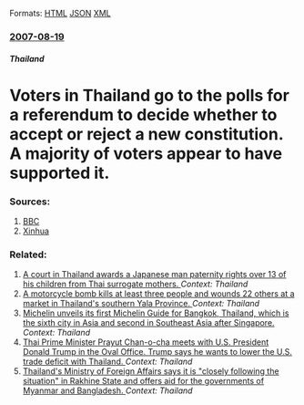 
Formats: [HTML](/news/2007/08/19/voters-in-thailand-go-to-the-polls-for-a-referendum-to-decide-whether-to-accept-or-reject-a-new-constitution-a-majority-of-voters-appear-t.html)  [JSON](/news/2007/08/19/voters-in-thailand-go-to-the-polls-for-a-referendum-to-decide-whether-to-accept-or-reject-a-new-constitution-a-majority-of-voters-appear-t.json)  [XML](/news/2007/08/19/voters-in-thailand-go-to-the-polls-for-a-referendum-to-decide-whether-to-accept-or-reject-a-new-constitution-a-majority-of-voters-appear-t.xml)  

### [2007-08-19](/news/2007/08/19/index.md)

##### Thailand
#  Voters in Thailand go to the polls for a referendum to decide whether to accept or reject a new constitution. A majority of voters appear to have supported it.




### Sources:

1. [BBC](http://news.bbc.co.uk/2/hi/asia-pacific/6953456.stm)
2. [Xinhua](http://news.xinhuanet.com/english/2007-08/20/content_6566394.htm)

### Related:

1. [A court in Thailand awards a Japanese man paternity rights over 13 of his children from Thai surrogate mothers. ](/news/2018/02/20/a-court-in-thailand-awards-a-japanese-man-paternity-rights-over-13-of-his-children-from-thai-surrogate-mothers.md) _Context: Thailand_
2. [A motorcycle bomb kills at least three people and wounds 22 others at a market in Thailand's southern Yala Province. ](/news/2018/01/22/a-motorcycle-bomb-kills-at-least-three-people-and-wounds-22-others-at-a-market-in-thailand-s-southern-yala-province.md) _Context: Thailand_
3. [Michelin unveils its first Michelin Guide for Bangkok, Thailand, which is the sixth city in Asia and second in Southeast Asia after Singapore. ](/news/2017/12/6/michelin-unveils-its-first-michelin-guide-for-bangkok-thailand-which-is-the-sixth-city-in-asia-and-second-in-southeast-asia-after-singapor.md) _Context: Thailand_
4. [Thai Prime Minister Prayut Chan-o-cha meets with U.S. President Donald Trump in the Oval Office. Trump says he wants to lower the U.S. trade deficit with Thailand. ](/news/2017/10/2/thai-prime-minister-prayut-chan-o-cha-meets-with-u-s-president-donald-trump-in-the-oval-office-trump-says-he-wants-to-lower-the-u-s-trade.md) _Context: Thailand_
5. [Thailand's Ministry of Foreign Affairs says it is "closely following the situation" in Rakhine State and offers aid for the governments of Myanmar and Bangladesh. ](/news/2017/09/30/thailand-s-ministry-of-foreign-affairs-says-it-is-closely-following-the-situation-in-rakhine-state-and-offers-aid-for-the-governments-of-m.md) _Context: Thailand_
